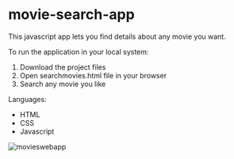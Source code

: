 # movie-search-app

This javascript app lets you find details about any movie you want.

To run the application in your local system:

1. Download the project files
2. Open searchmovies.html file in your browser
3. Search any movie you like

Languages:
- HTML
- CSS
- Javascript

![movieswebapp](https://user-images.githubusercontent.com/46339648/137990165-43390fc5-8c80-42e2-8ed4-01d522d741f7.jpg)
